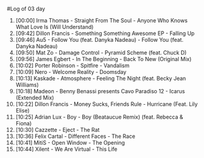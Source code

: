 #Log of 03 day

1. [00:00] Irma Thomas - Straight From The Soul - Anyone Who Knows What Love Is (Will Understand)
1. [09:42] Dillon Francis - Something Something Awesome EP - Falling Up
1. [09:46] Au5 - Follow You (feat. Danyka Nadeau) - Follow You (feat. Danyka Nadeau)
1. [09:50] Mat Zo - Damage Control - Pyramid Scheme (feat. Chuck D)
1. [09:56] James Egbert - In The Beginning - Back To New (Original Mix)
1. [10:02] Porter Robinson - Spitfire - Vandalism
1. [10:09] Nero - Welcome Reality - Doomsday
1. [10:13] Kaskade - Atmosphere - Feeling The Night (feat. Becky Jean Williams)
1. [10:18] Madeon - Benny Benassi presents Cavo Paradiso 12 - Icarus (Extended Mix)
1. [10:22] Dillon Francis - Money Sucks, Friends Rule - Hurricane (Feat. Lily Elise)
1. [10:25] Adrian Lux - Boy - Boy (Beataucue Remix) (feat. Rebecca & Fiona)
1. [10:30] Cazzette - Eject - The Rat
1. [10:36] Felix Cartal - Different Faces - The Race
1. [10:41] MitiS - Open Window - The Opening
1. [10:44] Xilent - We Are Virtual - This Life
